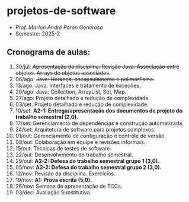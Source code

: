 # projetos-de-software
- _Prof. Marlon André Peron Generoso_
- Semestre: 2025-2

## Cronograma de aulas:
1. 30/jul: ~~Apresentação da disciplina. Revisão Java. Associação entre objetos. Arrays de objetos associados.~~
2. 06/ago: ~~Java: Herança, encapsulamento e polimorfismo.~~
3. 13/ago: Java: Interfaces e tratamento de exceções.
4. 20/ago: Java: Collection, ArrayList, Set, Map.
5. 27/ago: Projeto detalhado e redução de complexidade.
6. 03/set: Projeto detalhado e redução de complexidade.
7. 10/set: **A2-1: Entrega/apresentação dos documentos de projeto do trabalho semestral (2,0).**
8. 17/set: Gerenciamento de dependências e construção automatizada.
9. 24/set: Arquitetura de software para projetos complexos.
10. 01/out: Gerenciamento de configuração e controle de versão.
11. 08/out: Colaboração em equipe e revisões informais.
12. 15/out: Técnicas de testes de software.
13. 22/out: Desenvolvimento do trabalho semestral.
14. 29/out: **A2-2: Defesa do trabalho semestral grupo 1 (3,0).**
15. 05/nov: **A2-2: Defesa do trabalho semestral grupo 2 (3,0).**
16. 12/nov: Revisão da disciplina. Exercícios.
17. 19/nov: **A1: Prova escrita (5,0).**
18. 26/nov: Semana de apresentação de TCCs.
19. 03/dec: Avaliação Substitutiva.
